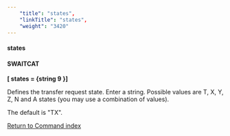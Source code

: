 ```yaml
---
    "title": "states",
    "linkTitle": "states",
    "weight": "3420"
---
```

#### states

#### SWAITCAT

****[ states = {string 9 }]****

Defines the transfer request state. Enter a string. Possible values are T, X, Y, Z, N and A states (you may use a combination of values).

The default is "TX".

[Return to Command index](../../)
